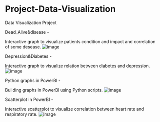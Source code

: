 # Project-Data-Visualization
Data Visualization Project

Dead_Alive&disease - 


Interactive graph to visualize patients condition and impact and correlation of some desease.
![image](https://github.com/ProcopieGabi0112/Project-Data-Visualization/assets/94400577/b152632f-2edc-419a-b8a5-f167207f04cb)

Depression&Diabetes - 


Interactive graph to visualize relation between diabetes and depression.
![image](https://github.com/ProcopieGabi0112/Project-Data-Visualization/assets/94400577/78219f00-e372-484b-a86c-8a435c9ec895)

Python graphs in PowerBI - 


Building graphs in PowerBI using Python scripts.
![image](https://github.com/ProcopieGabi0112/Project-Data-Visualization/assets/94400577/3246cc74-2469-4bda-9ebf-7313d51458db)

Scatterplot in PowerBI - 


Interactive scatterplot to visualize correlation between heart rate and respiratory rate. 
![image](https://github.com/ProcopieGabi0112/Project-Data-Visualization/assets/94400577/42442a01-6fe0-4a3c-9b22-961c97ce4a56)


